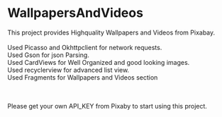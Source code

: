 # WallpapersAndVideos
This project provides Highquality Wallpapers and Videos from Pixabay.<br/><br/>
Used Picasso and Okhttpclient for network requests.<br/>
Used Gson for json Parsing.<br/>
Used CardViews for Well Organized and good looking images.<br/>
Used recyclerview for advanced list view.<br/>
Used Fragments for Wallpapers and Videos section<br/><br/><br/>

Please get your own API_KEY from Pixaby to start using this project.
